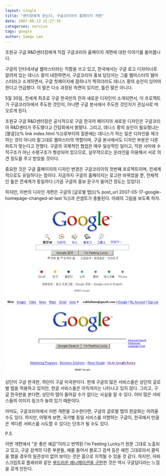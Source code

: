 ```yaml
---
layout: single
title: "센터장에게 듣는다, 구글코리아의 홈페이지 개편"
date: 2007-06-13 15:27:10
categories: service
tags: google
author: Samgu Lee
---
```


조원규 구글 R&D센터장에게 직접 구글코리아 홈페이지 개편에 대한 이야기를 들어봅니다.

구글의 인터네셔널 웹마스터라는 직함을 쓰고 있고, 한국에서는 구글 로고 디자이너로 알려져 있는 데니스 황이 내한하면서, 구글코리아 홍보 담당자는 그를 웹마스터의 웹마스터라고 소개하면서, 구글 첫페이지에 점하나가 찍히더라도 데니스 황의 승인이 있어야 한다고 언급했다. 이 말은 다소 과장된 측면이 있지만, 틀린 말은 아니다.

5월 30일, 전세계 최초로 구글 한국만의 전혀 새로운 디자인이 소개되면서, 이 프로젝트가 구글코리아에서 주도한 것인지, 아니면 구글 본사에서 주도한 것인지가 관심사로 떠오르게 된다.

조원규 구글 R&D센터장은 공식적으로 구글 한국어 페이지의 새로운 디자인은 구글코리아 R&D센터가 주도했다고 간담회에서 밝혔다. 그리고, 데니스 황의 승인이 필요했냐는 [팔글]({% link index.html %})로부터의 질문에는 데니스가 하는 일은 디자인을 체크하는 것이 아니라 말그대로 웹마스터의 역할이며, 구글 본사에서도 디자인 부분은 다른 파트가 맞는다고 전했다. 구글의 국제적인 협업은 매우 일상적인 일이고, 직원 사이에 수직구조가 아닌 수평구조가 형성되어 있으므로, 실무적으로는 온라인을 이용해서 서로 의견 정도를 주고 받았을 것이다.

중요한 것은 구글 홈페이지의 디자인 변경은 구글코리아의 첫번째 프로젝트이며, 전세계적으로도 유일하다는 점이다. 지금까지 구글의 홈페이지는 로고만 바뀌었을 뿐, 전체적인 틀은 전세계가 동일하다.(가끔 구글의 홍보 문구가 들어간 정도는 있었다)

하지만, 이번의 디자인 개편은 구글의 [글로벌 탭]({% post_url 2007-05-17-google-homepage-changed-at-last %})과 콘셉트가 충돌된다. 아래의 그림을 보도록 하자.

![구글 한국판과 구글 미국판](/assets/google-korea-homepage.jpg)

상단이 구글 한국판, 하단이 구글 미국판이다. 현재 구글의 많은 서비스들은 상단의 글로벌 탭을 적용하고 있지만, 한글 서비스들은 아직까지는 나타나고 있지 않다. 그리고, 구글 한국판을 본다면, 상단의 탭이 들어갈 수가 없다는 사실을 알 수 있다. 이미 많은 서비스들의 이미지 링크가 놓여 있기 때문이다.

아마도, 구글코리아에서 이번 개편을 고수한다면, 구글의 글로벌 탭의 한글화는 어려울 수도 있다. 하지만, 어떻게 보면, 국가별 동일 서비스를 지향하는 구글이, 한국에서 만큼은 색다른 서비스를 시도할 수 있다는 단초가 될 수도 있다.

P.S.

이번 개편에서 "운 좋은 예감"이라고 번역된 I'm Feeling Lucky가 원문 그대로 노출되고 있고, 구글 검색의 다른 부분들, 예를 들어서 블로그 검색 등은 예전 그대로라서 클릭을 했을 경우의 일관성이 없어 보이는 것은 흠으로 지적될 수 있을 것 같다. 하지만, 자바스크립트로 플래쉬와 같은 [부드러운 애니메이션을 구현](http://9eye.net/entry/New-MainPage-of-Google)한 것은 역시 구글답다라는 느낌을 갖게 만든다.
